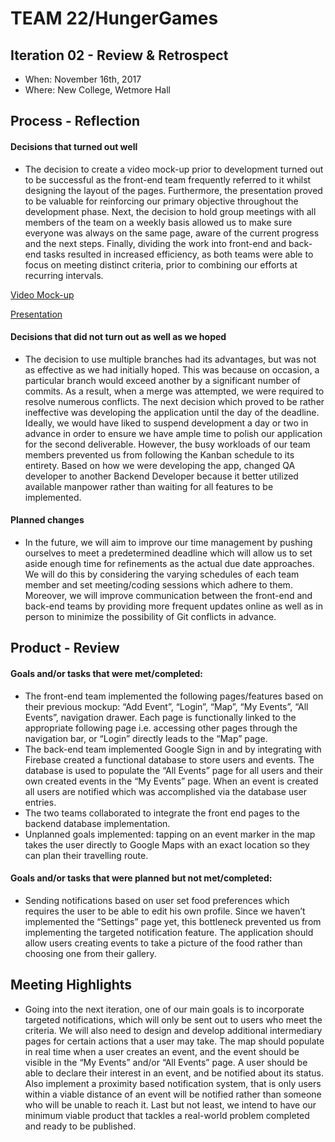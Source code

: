 # TEAM 22/HungerGames


## Iteration 02 - Review & Retrospect

 * When: November 16th, 2017
 * Where: New College, Wetmore Hall

## Process - Reflection

#### Decisions that turned out well
 
 * The decision to create a video mock-up prior to development turned out to be successful as the front-end team frequently referred to it whilst designing the layout of the pages. Furthermore, the presentation proved to be valuable for reinforcing our primary objective throughout the development phase. Next, the decision to hold group meetings with all members of the team on a weekly basis allowed us to make sure everyone was always on the same page, aware of the current progress and the next steps. Finally, dividing the work into front-end and back-end tasks resulted in increased efficiency, as both teams were able to focus on meeting distinct criteria, prior to combining our efforts at recurring intervals.
 
 [Video Mock-up](https://streamable.com/4q7hq)
 
 [Presentation](https://www.scribd.com/document/364547757/Hunger-Games-Presentation?secret_password=ettcw3JDUYFokb2kcBQH)

#### Decisions that did not turn out as well as we hoped

 * The decision to use multiple branches had its advantages, but was not as effective as we had initially hoped. This was because on occasion, a particular branch would exceed another by a significant number of commits. As a result, when a merge was attempted, we were required to resolve numerous conflicts. The next decision which proved to be rather ineffective was developing the application until the day of the deadline. Ideally, we would have liked to suspend development a day or two in advance in order to ensure we have ample time to polish our application for the second deliverable. However, the busy workloads of our team members prevented us from following the Kanban schedule to its entirety. Based on how we were developing the app, changed QA developer to another Backend Developer because it better utilized available manpower rather than waiting for all features to be implemented.

#### Planned changes

 * In the future, we will aim to improve our time management by pushing ourselves to meet a predetermined deadline which will allow us to set aside enough time for refinements as the actual due date approaches. We will do this by considering the varying schedules of each team member and set meeting/coding sessions which adhere to them. Moreover, we will improve communication between the front-end and back-end teams by providing more frequent updates online as well as in person to minimize the possibility of Git conflicts in advance. 
 

## Product - Review

#### Goals and/or tasks that were met/completed:
 
* The front-end team implemented the following pages/features based on their previous mockup: “Add Event”, “Login”, “Map”, “My Events”, “All Events”, navigation drawer. Each page is functionally linked to the appropriate following page i.e. accessing other pages through the navigation bar, or “Login” directly leads to the “Map” page.
* The back-end team implemented Google Sign in and by integrating with Firebase created a functional database to store users and events. The database is used to populate the “All Events” page for all users and their own created events in the “My Events” page.  When an event is created all users are notified which was accomplished via the database user entries.
* The two teams collaborated to integrate the front end pages to the backend database implementation.
* Unplanned goals implemented: tapping on an event marker in the map takes the user directly to Google Maps with an exact location so they can plan their travelling route.
 
#### Goals and/or tasks that were planned but not met/completed:
   
 * Sending notifications based on user set food preferences which requires the user to be able to edit his own profile. Since we haven’t implemented the “Settings” page yet, this bottleneck prevented us from implementing the targeted notification feature. The application should allow users creating events to take a picture of the food rather than choosing one from their gallery.

## Meeting Highlights
 
 * Going into the next iteration, one of our main goals is to incorporate targeted notifications, which will only be sent out to users who meet the criteria. We will also need to design and develop additional intermediary pages for certain actions that a user may take. The map should populate in real time when a user creates an event, and the event should be visible in the “My Events” and/or “All Events” page. A user should be able to declare their interest in an event, and be notified about its status. Also implement a proximity based notification system, that is only users within a viable distance of an event will be notified rather than someone who will be unable to reach it. Last but not least, we intend to have our minimum viable product that tackles a real-world problem completed and ready to be published.
